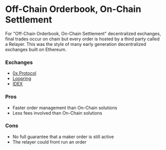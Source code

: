 # Off-Chain Orderbook, On-Chain Settlement

For "Off-Chain Orderbook, On-Chain Settlement" decentralized exchanges, final trades occur on chain but every order is hosted by a third party called a Relayer. This was the style of many early generation decentralized exchanges built on Ethereum.

### Exchanges

* [0x Protocol](0x-protocol/)
* [Loopring](loopring.md)
* [IDEX](idex.md)

### Pros

* Faster order management than On-Chain solutions
* Less fees involved than On-Chain solutions

### Cons

* No full guarantee that a maker order is still active
* The relayer could front run an order

